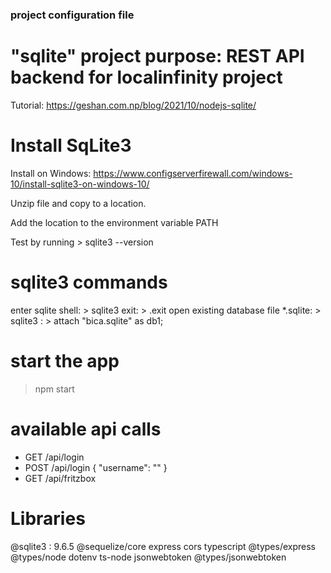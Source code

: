 ### project configuration file

# "sqlite" project purpose: REST API backend for localinfinity project

Tutorial: https://geshan.com.np/blog/2021/10/nodejs-sqlite/

# Install SqLite3

Install on Windows: https://www.configserverfirewall.com/windows-10/install-sqlite3-on-windows-10/

Unzip file and copy to a location.

Add the location to the environment variable PATH

Test by running > sqlite3 --version

# sqlite3 commands

enter sqlite shell: > sqlite3
exit: > .exit
open existing database file \*.sqlite: > sqlite3 : > attach "bica.sqlite" as db1;

# start the app

> npm start

# available api calls

- GET /api/login
- POST /api/login
  {
  "username": ""
  }
- GET /api/fritzbox

# Libraries

@sqlite3 : 9.6.5
@sequelize/core
express
cors
typescript
@types/express
@types/node
dotenv
ts-node
jsonwebtoken
@types/jsonwebtoken
